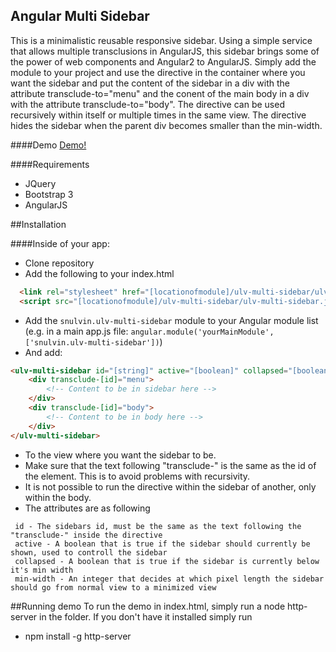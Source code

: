 ## Angular Multi Sidebar

This is a minimalistic reusable responsive sidebar. Using a simple service that allows multiple transclusions in AngularJS, this sidebar brings some of the power of web components and Angular2 to AngularJS. Simply add the module to your project and use the directive in the container where you want the sidebar and put the content of the sidebar in a div with the attribute transclude-to="menu" and the conent of the main body in a div with the attribute transclude-to="body". The directive can be used recursively within itself or multiple times in the same view. The directive hides the sidebar when the parent div becomes smaller than the min-width. 

####Demo
[Demo!](https://snulvin.github.io/ulv-multi-sidebar)

####Requirements

* JQuery
* Bootstrap 3
* AngularJS

##Installation

####Inside of your app:
* Clone repository
* Add the following to your index.html
```html
  <link rel="stylesheet" href="[locationofmodule]/ulv-multi-sidebar/ulv-multi-sidebar.css">
  <script src="[locationofmodule]/ulv-multi-sidebar/ulv-multi-sidebar.js""></script>
```
* Add the `snulvin.ulv-multi-sidebar` module to your Angular module list (e.g. in a main app.js file: `angular.module('yourMainModule', ['snulvin.ulv-multi-sidebar'])`)
* And add:
```html
<ulv-multi-sidebar id="[string]" active="[boolean]" collapsed="[boolean]" min-width="[integer]">
	<div transclude-[id]="menu">
		<!-- Content to be in sidebar here -->
	</div>
	<div transclude-[id]="body">
		<!-- Content to be in body here -->
	</div>
</ulv-multi-sidebar>
```
* To the view where you want the sidebar to be.
* Make sure that the text following "transclude-" is the same as the id of the element. This is to avoid problems with recursivity.
* It is not possible to run the directive within the sidebar of another, only within the body.
* The attributes are as following
```
 id - The sidebars id, must be the same as the text following the "transclude-" inside the directive
 active - A boolean that is true if the sidebar should currently be shown, used to controll the sidebar
 collapsed - A boolean that is true if the sidebar is currently below it's min width
 min-width - An integer that decides at which pixel length the sidebar should go from normal view to a minimized view
```

##Running demo
To run the demo in index.html, simply run a node http-server in the folder. If you don't have it installed simply run
* npm install -g http-server
